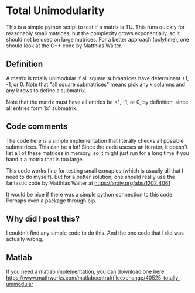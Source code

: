 # Total Unimodularity
This is a simple python script to test if a matrix is TU.   This runs quickly for reasonably small matrices, but the complexity grows exponentially, so it should not be used on large matrices.  For a better approach (polytime), one should look at the C++ code by Matthias Walter.


## Definition
A matrix is totally unimodular if all square submatrices have determinant +1, -1, or 0.   Note that "all square submatrices" means pick any k columns and any k rows to define a submatrix.

Note that the matrix must have all entries be +1, -1, or 0, by definition, since all entries form 1x1 submatrix.

## Code comments
The code here is a simple implementation that literally checks all possible submatrices.  This can be a lot!  Since the code useses an iterator, it doesn't list all of these matrices in memory, so it might just run for a long time if you hand it a matrix that is too large.  

This code works fine for testing small exmaples (which is usually all that I need to do myself).
But for a better solution, one should really use the fantastic code by Matthias Walter at https://arxiv.org/abs/1202.4061

It would be nice if there was a simple python connection to this code.  Perhaps even a package through pip.


## Why did I post this?
I couldn't find any simple code to do this.  And the one code that I did was actually wrong.  

## Matlab
If you need a matlab implementation, you can download one here https://www.mathworks.com/matlabcentral/fileexchange/40525-totally-unimodular
